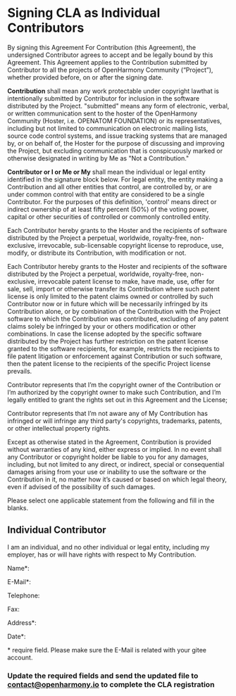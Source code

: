 # Signing CLA as Individual Contributors<a name="EN-US_TOPIC_0000001055067928"></a>

By signing this Agreement For Contribution \(this Agreement\), the undersigned Contributor agrees to accept and be legally bound by this Agreement. This Agreement applies to the Contribution submitted by Contributor to all the projects of OpenHarmony Community \(“Project”\), whether provided before, on or after the signing date.

**Contribution**  shall mean any work protectable under copyright lawthat is intentionally submitted by Contributor for inclusion in the software distributed by the Project. "submitted" means any form of electronic, verbal, or written communication sent to the hoster of the OpenHarmony Community \(Hoster, i.e. OPENATOM FOUNDATION\) or its representatives, including but not limited to communication on electronic mailing lists, source code control systems, and issue tracking systems that are managed by, or on behalf of, the Hoster for the purpose of discussing and improving the Project, but excluding communication that is conspicuously marked or otherwise designated in writing by Me as "Not a Contribution."

**Contributor or I or Me or My**  shall mean the individual or legal entity identified in the signature block below. For legal entity, the entity making a Contribution and all other entities that control, are controlled by, or are under common control with that entity are considered to be a single Contributor. For the purposes of this definition, 'control' means direct or indirect ownership of at least fifty percent \(50%\) of the voting power, capital or other securities of controlled or commonly controlled entity.

Each Contributor hereby grants to the Hoster and the recipients of software distributed by the Project a perpetual, worldwide, royalty-free, non-exclusive, irrevocable, sub-licensable copyright license to reproduce, use, modify, or distribute its Contribution, with modification or not.

Each Contributor hereby grants to the Hoster and recipients of the software distributed by the Project a perpetual, worldwide, royalty-free, non-exclusive, irrevocable patent license to make, have made, use, offer for sale, sell, import or otherwise transfer its Contribution where such patent license is only limited to the patent claims owned or controlled by such Contributor now or in future which will be necessarily infringed by its Contribution alone, or by combination of the Contribution with the Project software to which the Contribution was contributed, excluding of any patent claims solely be infringed by your or others modification or other combinations. In case the license adopted by the specific software distributed by the Project has further restriction on the patent license granted to the software recipients, for example, restricts the recipients to file patent litigation or enforcement against Contribution or such software, then the patent license to the recipients of the specific Project license prevails.

Contributor represents that I’m the copyright owner of the Contribution or I’m authorized by the copyright owner to make such Contribution, and I’m legally entitled to grant the rights set out in this Agreement and the License;

Contributor represents that I’m not aware any of My Contribution has infringed or will infringe any third party's copyrights, trademarks, patents, or other intellectual property rights.

Except as otherwise stated in the Agreement, Contribution is provided without warranties of any kind, either express or implied. In no event shall any Contributor or copyright holder be liable to you for any damages, including, but not limited to any direct, or indirect, special or consequential damages arising from your use or inability to use the software or the Contribution in it, no matter how it’s caused or based on which legal theory, even if advised of the possibility of such damages.

Please select one applicable statement from the following and fill in the blanks.

## Individual Contributor<a name="section15795114333516"></a>

I am an individual, and no other individual or legal entity, including my employer, has or will have rights with respect to My Contribution.

Name\*:

E-Mail\*:

Telephone:

Fax:

Address\*:

Date\*:

\* require field. Please make sure the E-Mail is related with your gitee account.

### Update the required fields and send the updated file to contact@openharmony.io to complete the CLA registration